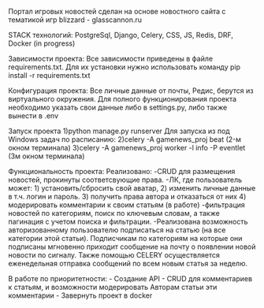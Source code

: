 Портал игровых новостей сделан на основе новостного сайта с тематикой игр blizzard - glasscannon.ru

STACK технологий:
  PostgreSql, Django, Celery, CSS, JS, Redis, DRF, Docker (in progress)
  
Зависимости проекта:
  Все зависимости приведены в файле requirements.txt. 
  Для их установки нужно использовать команду pip install -r requirements.txt  
  
Конфигурация проекта:
  Все личные данные от почты, Редис, берутся из виртуального окружения. Для полного функционирования проекта необходимо указать свои данные либо в settings.py, либо также вынести в .env 

Запуск проекта
  1)python manage.py runserver
    Для запуска из под Windows задач по расписанию:
      2)celery -A gamenews_proj beat (2-м окном терминала)
      3)celery -A gamenews_proj worker -l info -P eventlet (3м окном терминала)

Функциональность проекта:
  Реализовано:
    -CRUD для размещения новостей, прокинуты соответсвующие права.
    -ЛК, где пользователь может:
      1) установить/сбросить свой аватар, 
      2) изменить личные данные в т.ч. логин и пароль.
      3) получить права автора и отказаться от  них
      4) модерировать комментарии к своим статьям (в работе)
    -фильтрация новостей по категориям, поиск по ключевым словам, а также пагинация с учетом поиска и фильтрации.
    -Реализована возможность авторизованному пользователю подписаться на статью (на все категории этой статьи).
      Подписчикам по категориям на которые они подписаны мгновенно приходит сообщение на почту о появлении новой новости по сигналу.
      Также помощью CELERY осуществляется еженедельная отправка сообщений по всем новым статья за неделю.

  В работе по приоритетности:
    - Создание API
    - CRUD для комментариев к статьям, и возможности модерировать Авторам статьи эти комментарии
    - Завернуть проект в docker
    
